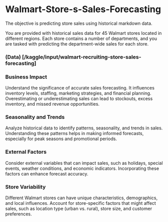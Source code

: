 # Walmart-Store-s-Sales-Forecasting

The objective is predicting store sales using historical markdown data.

You are provided with historical sales data for 45 Walmart stores located in different regions. Each store contains a number of departments, and you are tasked with predicting the department-wide sales for each store.

### (Data) [/kaggle/input/walmart-recruiting-store-sales-forecasting]

### Business Impact
Understand the significance of accurate sales forecasting. It influences inventory levels, staffing, marketing strategies, and financial planning. Overestimating or underestimating sales can lead to stockouts, excess inventory, and missed revenue opportunities.

### Seasonality and Trends
Analyze historical data to identify patterns, seasonality, and trends in sales. Understanding these patterns helps in making informed forecasts, especially for peak seasons and promotional periods.

### External Factors
Consider external variables that can impact sales, such as holidays, special events, weather conditions, and economic indicators. Incorporating these factors can enhance forecast accuracy.

### Store Variability
Different Walmart stores can have unique characteristics, demographics, and local influences. Account for store-specific factors that might affect sales, such as location type (urban vs. rural), store size, and customer preferences.

